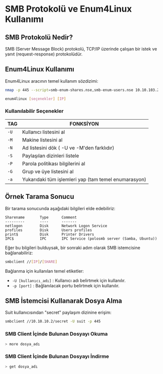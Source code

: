 # SMB Protokolü ve Enum4Linux Kullanımı

## SMB Protokolü Nedir?
SMB (Server Message Block) protokolü, TCP/IP üzerinde çalışan bir istek ve yanıt (request-response) protokolüdür.

## Enum4Linux Kullanımı
Enum4Linux aracının temel kullanım sözdizimi:
```sh
nmap -p 445 --script=smb-enum-shares.nse,smb-enum-users.nse 10.10.103.254
```
```sh
enum4linux [seçenekler] [IP]
```

### Kullanılabilir Seçenekler

| TAG  | FONKSİYON |
|------|------------|
| `-U` | Kullanıcı listesini al |
| `-M` | Makine listesini al |
| `-N` | Ad listesini dök ( -U ve -M'den farklıdır) |
| `-S` | Paylaşılan dizinleri listele |
| `-P` | Parola politikası bilgilerini al |
| `-G` | Grup ve üye listesini al |
| `-a` | Yukarıdaki tüm işlemleri yap (tam temel enumarasyon) |

## Örnek Tarama Sonucu
Bir tarama sonucunda aşağıdaki bilgileri elde edebiliriz:

```
Sharename       Type      Comment
---------       ----      -------
netlogon        Disk      Network Logon Service
profiles        Disk      Users profiles
print$          Disk      Printer Drivers
IPC$            IPC       IPC Service (polosmb server (Samba, Ubuntu))
```

Eğer bu bilgileri bulduysak, bir sonraki adım olarak SMB istemcisine bağlanabiliriz:

```sh
smbclient //[IP]/[SHARE]
```

Bağlanma için kullanılan temel etiketler:
- `-U [kullanıcı_adı]` : Kullanıcı adı belirtmek için kullanılır.
- `-p [port]` : Bağlanılacak portu belirtmek için kullanılır.

## SMB İstemcisi Kullanarak Dosya Alma
Suit kullanıcısından "secret" paylaşım dizinine erişim:

```sh
smbclient //10.10.10.2/secret -U suit -p 445
```

### SMB Client İçinde Bulunan Dosyayı Okuma
```sh
> more dosya_adı
```

### SMB Client İçinde Bulunan Dosyayı İndirme
```sh
> get dosya_adı
```

